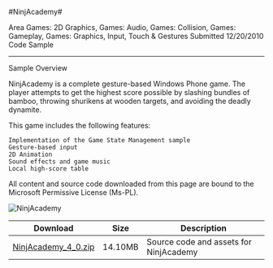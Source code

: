 #NinjAcademy#

Area
Games: 2D Graphics, Games: Audio, Games: Collision, Games: Gameplay, Games: Graphics, Input, Touch & Gestures
Submitted
12/20/2010
Code Sample

---

Sample Overview

NinjAcademy is a complete gesture-based Windows Phone game. The player attempts to get the highest score possible by slashing bundles of bamboo, throwing shurikens at wooden targets, and avoiding the deadly dynamite.

This game includes the following features:

    Implementation of the Game State Management sample
    Gesture-based input
    2D Animation
    Sound effects and game music
    Local high-score table


All content and source code downloaded from this page are bound to the Microsoft Permissive License (Ms-PL).

![NinjAcademy](https://github.com/kniEngine/XNAGameStudio/blob/main/Images/ninjacademy1.png)  	  	 

 
Download | Size | Description
---|---|---|
[NinjAcademy_4_0.zip](https://github.com/kniEngine/XNAGameStudio/blob/main/Samples/NinjAcademy_4_0.zip?raw=true) | 14.10MB | Source code and assets for NinjAcademy
